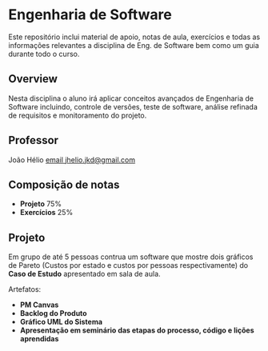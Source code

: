 # Engenharia de Software 

Este repositório inclui material de apoio, notas de aula, exercícios e todas as informações relevantes a disciplina de Eng. de Software bem como um guia durante todo o curso.

## Overview
Nesta disciplina o aluno irá aplicar conceitos avançados de Engenharia de Software incluindo, controle de versões, teste de software, análise refinada de requisitos e monitoramento do projeto.

## Professor

João Hélio [email jhelio.jkd@gmail.com](mailto:jhelio.jkd@gmail.com)

## Composição de notas

* **Projeto** 75%
* **Exercícios** 25%

## Projeto
Em grupo de até 5 pessoas contrua um software que mostre dois gráficos de Pareto (Custos por estado e custos por pessoas respectivamente) do **Caso de Estudo** apresentado em sala de aula.

Artefatos:
* **PM Canvas**
* **Backlog do Produto**
* **Gráfico UML do Sistema**
* **Apresentação em seminário das etapas do processo, código e lições aprendidas**
